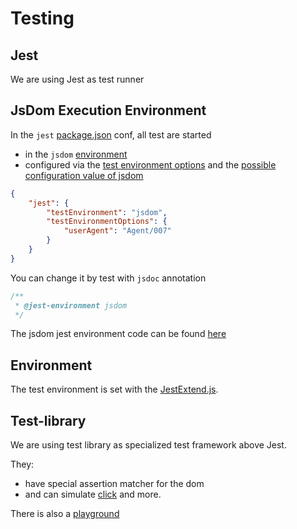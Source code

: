 # Testing


## Jest

We are using Jest as test runner

## JsDom Execution Environment

In the `jest` [package.json](../package.json) conf, all test are started

* in the `jsdom` [environment](https://jestjs.io/docs/configuration#testenvironment-string)
* configured via the [test environment options](https://jestjs.io/docs/configuration#testenvironmentoptions-object) and
  the [possible configuration value of jsdom](https://github.com/jsdom/jsdom#customizing-jsdom)

```json
{
    "jest": {
        "testEnvironment": "jsdom",
        "testEnvironmentOptions": {
            "userAgent": "Agent/007"
        }
    }
}
```

You can change it by test with `jsdoc` annotation

```javascript
/**
 * @jest-environment jsdom
 */
```

The jsdom jest environment code can be
found [here](https://github.com/facebook/jest/blob/main/packages/jest-environment-jsdom/src/index.ts)

## Environment

The test environment is set with the [JestExtend.js](../jest/JestExtend.js).

## Test-library

We are using test library as specialized test framework above Jest.

They:
  * have special assertion matcher for the dom
  * and can simulate [click](https://testing-library.com/docs/ecosystem-user-event#clickelement-eventinit-options)
and more.

There is also a [playground](https://testing-playground.com/)
